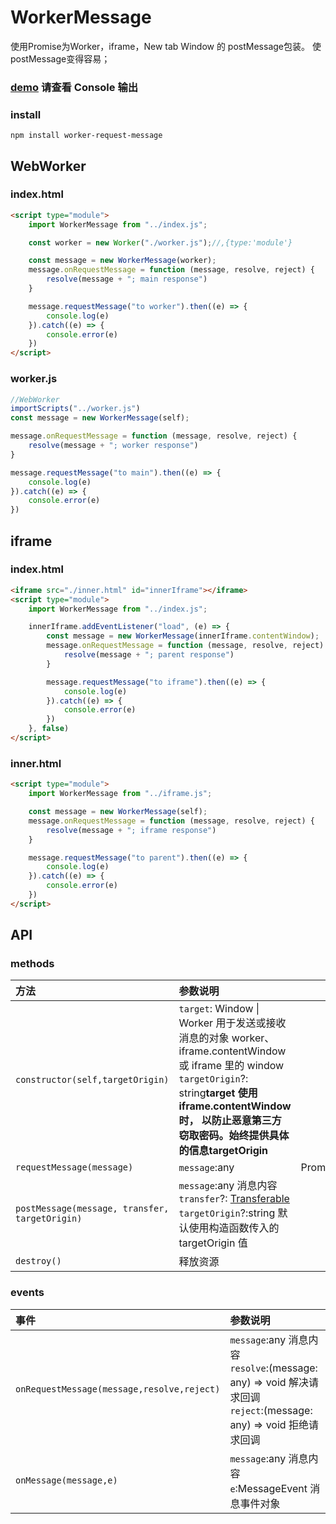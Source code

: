 # WorkerMessage

使用Promise为Worker，iframe，New tab Window 的 postMessage包装。 使postMessage变得容易；

### [demo](https://dengrc.github.io/workerMessage/demo/) 请查看 Console 输出

### install

```shell
npm install worker-request-message
```

## WebWorker

### index.html
```html
<script type="module">
    import WorkerMessage from "../index.js";

    const worker = new Worker("./worker.js");//,{type:'module'}

    const message = new WorkerMessage(worker);
    message.onRequestMessage = function (message, resolve, reject) {
        resolve(message + "; main response")
    }

    message.requestMessage("to worker").then((e) => {
        console.log(e)
    }).catch((e) => {
        console.error(e)
    })
</script>
```
### worker.js
```javascript
//WebWorker
importScripts("../worker.js")
const message = new WorkerMessage(self);

message.onRequestMessage = function (message, resolve, reject) {
    resolve(message + "; worker response")
}

message.requestMessage("to main").then((e) => {
    console.log(e)
}).catch((e) => {
    console.error(e)
})
```

## iframe

### index.html
```html
<iframe src="./inner.html" id="innerIframe"></iframe>
<script type="module">
    import WorkerMessage from "../index.js";

    innerIframe.addEventListener("load", (e) => {
        const message = new WorkerMessage(innerIframe.contentWindow);
        message.onRequestMessage = function (message, resolve, reject) {
            resolve(message + "; parent response")
        }

        message.requestMessage("to iframe").then((e) => {
            console.log(e)
        }).catch((e) => {
            console.error(e)
        })
    }, false)
</script>
```

### inner.html
```html
<script type="module">
    import WorkerMessage from "../iframe.js";

    const message = new WorkerMessage(self);
    message.onRequestMessage = function (message, resolve, reject) {
        resolve(message + "; iframe response")
    }

    message.requestMessage("to parent").then((e) => {
        console.log(e)
    }).catch((e) => {
        console.error(e)
    })
</script>
```

## API

### methods

| 方法 | 参数说明 | 返回值 |
| :--- | :--- | ----: |
|`constructor(self,targetOrigin)`|`target`: Window \| Worker 用于发送或接收消息的对象 worker、iframe.contentWindow 或 iframe 里的 window<br>`targetOrigin`?: string**target 使用 iframe.contentWindow 时， 以防止恶意第三方窃取密码。始终提供具体的信息targetOrigin**|
| `requestMessage(message)` | `message`:any | Promise&lt;any&gt; |
| `postMessage(message, transfer, targetOrigin)`| `message`:any 消息内容<br>`transfer`?: [Transferable](https://developer.mozilla.org/zh-CN/docs/Web/API/Transferable#content)<br>`targetOrigin`?:string 默认使用构造函数传入的 targetOrigin 值 |void|
|`destroy()`| 释放资源 |void|


### events

| 事件 | 参数说明 |
| :--- | :--- |
|`onRequestMessage(message,resolve,reject)`|`message`:any 消息内容<br>`resolve`:(message: any) => void 解决请求回调<br>`reject`:(message: any) => void 拒绝请求回调|
|`onMessage(message,e)`|`message`:any 消息内容 <br>`e`:MessageEvent 消息事件对象|